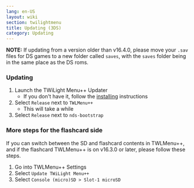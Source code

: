 ```yaml
---
lang: en-US
layout: wiki
section: twilightmenu
title: Updating (3DS)
category: Updating
---
```

**NOTE:** If updating from a version older than v16.4.0, please move your `.sav` files for DS games to a new folder called `saves`, with the `saves` folder being in the same place as the DS roms.

### Updating
1. Launch the TWiLight Menu++ Updater
   - If you don't have it, follow the [installing](installing-%7C-3ds) instructions
1. Select `Release` next to `TWLMenu++`
   - This will take a while
1. Select `Release` next to `nds-bootstrap`

### More steps for the flashcard side

If you can switch between the SD and flashcard contents in TWLMenu++, and if the flashcard TWLMenu++ is on v16.3.0 or later, please follow these steps.

1. Go into TWLMenu++ Settings
1. Select `Update TWiLight Menu++`
1. Select `Console (micro)SD > Slot-1 microSD`
